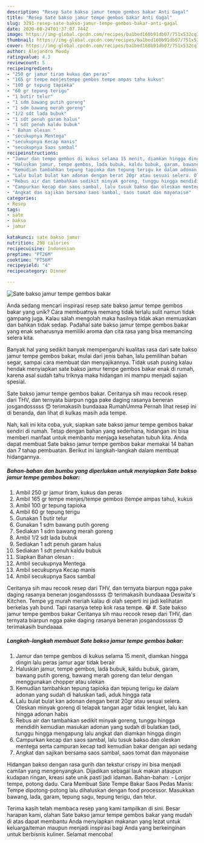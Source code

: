 ```yaml
---
description: "Resep Sate bakso jamur tempe gembos bakar Anti Gagal"
title: "Resep Sate bakso jamur tempe gembos bakar Anti Gagal"
slug: 3291-resep-sate-bakso-jamur-tempe-gembos-bakar-anti-gagal
date: 2020-08-24T01:37:07.744Z
image: https://img-global.cpcdn.com/recipes/ba1bed160b91db07/751x532cq70/sate-bakso-jamur-tempe-gembos-bakar-foto-resep-utama.jpg
thumbnail: https://img-global.cpcdn.com/recipes/ba1bed160b91db07/751x532cq70/sate-bakso-jamur-tempe-gembos-bakar-foto-resep-utama.jpg
cover: https://img-global.cpcdn.com/recipes/ba1bed160b91db07/751x532cq70/sate-bakso-jamur-tempe-gembos-bakar-foto-resep-utama.jpg
author: Alejandro Moody
ratingvalue: 4.3
reviewcount: 5
recipeingredient:
- "250 gr jamur tiram kukus dan peras"
- "165 gr tempe menjestempe gembos tempe ampas tahu kukus"
- "100 gr tepung tapioka"
- "60 gr tepung terigu"
- "1 butir telur"
- "1 sdm bawang putih goreng"
- "1 sdm bawang merah goreng"
- "1/2 sdt lada bubuk"
- "1 sdt penuh garam halus"
- "1 sdt penuh kaldu bubuk"
- " Bahan olesan "
- "secukupnya Mentega"
- "secukupnya Kecap manis"
- "secukupnya Saos sambal"
recipeinstructions:
- "Jamur dan tempe gembos di kukus selama 15 menit, diamkan hingga dingin lalu peras jamur agar tidak berair"
- "Haluskan jamur, tempe gembos, lada bubuk, kaldu bubuk, garam, bawang putih goreng, bawang merah goreng dan telur dengan menggunakan chopper atau ulekan"
- "Kemudian tambahkan tepung tapioka dan tepung terigu ke dalam adonan yang sudah di haluskan tadi, aduk hingga rata"
- "Lalu bulat bulat kan adonan dengan berat 20gr atau sesuai selera. Oleskan minyak goreng di telapak tangan agar tidak lengket, lalu kan hingga adonan habis"
- "Rebus air dan tambahkan sedikit minyak goreng, tunggu hingga mendidih kemudian masukan adonan yang sudah di bulatkan tadi, tunggu hingga mengapung lalu angkat dan diamkan hingga dingin"
- "Campurkan kecap dan saos sambal, lalu tusuk bakso dan oleskan mentega serta campuran kecap tadi kemudian bakar dengan api sedang"
- "Angkat dan sajikan bersama saos sambal, saos tomat dan mayonaise"
categories:
- Resep
tags:
- sate
- bakso
- jamur

katakunci: sate bakso jamur 
nutrition: 298 calories
recipecuisine: Indonesian
preptime: "PT26M"
cooktime: "PT56M"
recipeyield: "4"
recipecategory: Dinner

---
```



![Sate bakso jamur tempe gembos bakar](https://img-global.cpcdn.com/recipes/ba1bed160b91db07/751x532cq70/sate-bakso-jamur-tempe-gembos-bakar-foto-resep-utama.jpg)

Anda sedang mencari inspirasi resep sate bakso jamur tempe gembos bakar yang unik? Cara membuatnya memang tidak terlalu sulit namun tidak gampang juga. Kalau salah mengolah maka hasilnya tidak akan memuaskan dan bahkan tidak sedap. Padahal sate bakso jamur tempe gembos bakar yang enak seharusnya memiliki aroma dan cita rasa yang bisa memancing selera kita.

Banyak hal yang sedikit banyak mempengaruhi kualitas rasa dari sate bakso jamur tempe gembos bakar, mulai dari jenis bahan, lalu pemilihan bahan segar, sampai cara membuat dan menyajikannya. Tidak usah pusing kalau hendak menyiapkan sate bakso jamur tempe gembos bakar enak di rumah, karena asal sudah tahu triknya maka hidangan ini mampu menjadi sajian spesial.

Sate bakso jamur tempe gembos bakar. Ceritanya sih mau recook resep dari THV, dan ternyata biarpun ngga pake daging rasanya beneran josgandosssss 😍 terimakasih bundaaaa RumahUmma Pernah lihat resep ini di beranda, dan lihat di kulkas masih ada tempe.


Nah, kali ini kita coba, yuk, siapkan sate bakso jamur tempe gembos bakar sendiri di rumah. Tetap dengan bahan yang sederhana, hidangan ini bisa memberi manfaat untuk membantu menjaga kesehatan tubuh kita. Anda dapat membuat Sate bakso jamur tempe gembos bakar memakai 14 bahan dan 7 tahap pembuatan. Berikut ini langkah-langkah dalam membuat hidangannya.

<!--inarticleads1-->

##### Bahan-bahan dan bumbu yang diperlukan untuk menyiapkan Sate bakso jamur tempe gembos bakar:

1. Ambil 250 gr jamur tiram, kukus dan peras
1. Ambil 165 gr tempe menjes/tempe gembos (tempe ampas tahu), kukus
1. Ambil 100 gr tepung tapioka
1. Ambil 60 gr tepung terigu
1. Gunakan 1 butir telur
1. Gunakan 1 sdm bawang putih goreng
1. Sediakan 1 sdm bawang merah goreng
1. Ambil 1/2 sdt lada bubuk
1. Sediakan 1 sdt penuh garam halus
1. Sediakan 1 sdt penuh kaldu bubuk
1. Siapkan  Bahan olesan :
1. Ambil secukupnya Mentega
1. Ambil secukupnya Kecap manis
1. Ambil secukupnya Saos sambal


Ceritanya sih mau recook resep dari THV, dan ternyata biarpun ngga pake daging rasanya beneran josgandosssss 😍 terimakasih bundaaaa Deswita&#39;s Kitchen. Tempe yg murah meriah kalau di olah seperti ini jadi kelihatan berkelas yah bund. Tapi rasanya tetep kok rasa tempe. 😂 #. Sate bakso jamur tempe gembos bakar Ceritanya sih mau recook resep dari THV, dan ternyata biarpun ngga pake daging rasanya beneran josgandosssss 😍 terimakasih bundaaaa. 

<!--inarticleads2-->

##### Langkah-langkah membuat Sate bakso jamur tempe gembos bakar:

1. Jamur dan tempe gembos di kukus selama 15 menit, diamkan hingga dingin lalu peras jamur agar tidak berair
1. Haluskan jamur, tempe gembos, lada bubuk, kaldu bubuk, garam, bawang putih goreng, bawang merah goreng dan telur dengan menggunakan chopper atau ulekan
1. Kemudian tambahkan tepung tapioka dan tepung terigu ke dalam adonan yang sudah di haluskan tadi, aduk hingga rata
1. Lalu bulat bulat kan adonan dengan berat 20gr atau sesuai selera. Oleskan minyak goreng di telapak tangan agar tidak lengket, lalu kan hingga adonan habis
1. Rebus air dan tambahkan sedikit minyak goreng, tunggu hingga mendidih kemudian masukan adonan yang sudah di bulatkan tadi, tunggu hingga mengapung lalu angkat dan diamkan hingga dingin
1. Campurkan kecap dan saos sambal, lalu tusuk bakso dan oleskan mentega serta campuran kecap tadi kemudian bakar dengan api sedang
1. Angkat dan sajikan bersama saos sambal, saos tomat dan mayonaise


Hidangan bakso dengan rasa gurih dan tekstur crispy ini bisa menjadi camilan yang mengenyangkan. Dijadikan sebagai lauk makan ataupun kudapan ringan, kreasi sate unik pasti jadi idaman. Bahan-bahan: - Lonjor tempe, potong dadu. Cara Membuat Sate Tempe Bakar Saos Pedas Manis: Tempe dipotong-potong lalu dihaluskan dengan food processor. Masukkan bawang, lada, garam, tepung sagu, tepung terigu, dan telur. 

Terima kasih telah membaca resep yang kami tampilkan di sini. Besar harapan kami, olahan Sate bakso jamur tempe gembos bakar yang mudah di atas dapat membantu Anda menyiapkan makanan yang lezat untuk keluarga/teman maupun menjadi inspirasi bagi Anda yang berkeinginan untuk berbisnis kuliner. Selamat mencoba!
